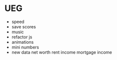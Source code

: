 # UEG

- speed
- save scores
- music
- refactor js
- animations
- mini numbers
- new data
	net worth
	rent income
	mortgage income